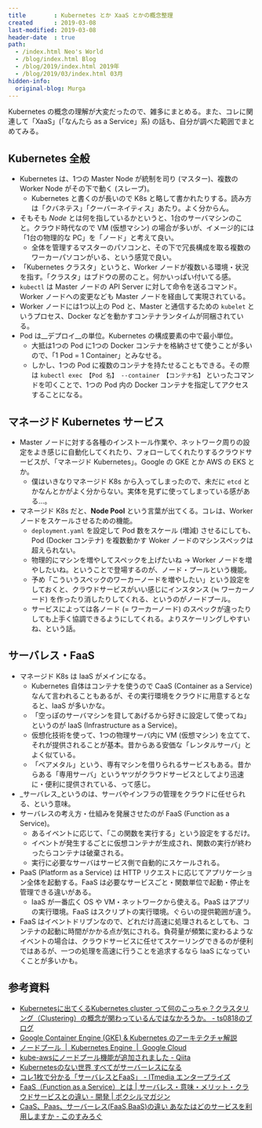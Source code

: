 ```yaml
---
title        : Kubernetes とか XaaS とかの概念整理
created      : 2019-03-08
last-modified: 2019-03-08
header-date  : true
path:
  - /index.html Neo's World
  - /blog/index.html Blog
  - /blog/2019/index.html 2019年
  - /blog/2019/03/index.html 03月
hidden-info:
  original-blog: Murga
---
```


Kubernetes の概念の理解が大変だったので、雑多にまとめる。また、コレに関連して「XaaS」(「なんたら as a Service」系) の話も、自分が調べた範囲でまとめてみる。

## Kubernetes 全般

- Kubernetes は、1つの Master Node が統制を司り (マスター)、複数の Worker Node がその下で動く (スレーブ)。
  - Kubernetes と書くのが長いので K8s と略して書かれたりする。読み方は「クバネテス」「クーバーネイティス」あたり。よく分からん。
- そもそも _Node_ とは何を指しているかというと、1台のサーバマシンのこと。クラウド時代なので VM (仮想マシン) の場合が多いが、イメージ的には「1台の物理的な PC」を「ノード」と考えて良い。
  - 全体を管理するマスターのパソコンと、その下で冗長構成を取る複数のワーカーパソコンがいる、という感覚で良い。
- 「Kubernetes クラスタ」というと、Worker ノードが複数いる環境・状況を指す。「クラスタ」はブドウの房のこと。何かいっぱい付いてる感。
- `kubectl` は Master ノードの API Server に対して命令を送るコマンド。Worker ノードへの変更なども Master ノードを経由して実現されている。
- Worker ノードには1つ以上の Pod と、Master と通信するための `kubelet` というプロセス、Docker などを動かすコンテナランタイムが同梱されている。
- Pod は__デプロイ__の単位。Kubernetes の構成要素の中で最小単位。
  - 大抵は1つの Pod に1つの Docker コンテナを格納させて使うことが多いので、「1 Pod = 1 Container」とみなせる。
  - しかし、1つの Pod に複数のコンテナを持たせることもできる。その際は `kubectl exec 【Pod 名】 --container 【コンテナ名】` といったコマンドを叩くことで、1つの Pod 内の Docker コンテナを指定してアクセスすることになる。

## マネージド Kubernetes サービス

- Master ノードに対する各種のインストール作業や、ネットワーク周りの設定をよき感じに自動化してくれたり、フォローしてくれたりするクラウドサービスが、「マネージド Kubernetes」。Google の GKE とか AWS の EKS とか。
  - 僕はいきなりマネージド K8s から入ってしまったので、未だに `etcd` とかなんとかがよく分からない。実体を見ずに使ってしまっている感がある…。
- マネージド K8s だと、__Node Pool__ という言葉が出てくる。コレは、Worker ノードをスケールさせるための機能。
  - `deployment.yaml` を設定して Pod 数をスケール (増減) させるにしても、Pod (Docker コンテナ) を複数動かす Woker ノードのマシンスペックは超えられない。
  - 物理的にマシンを増やしてスペックを上げたいね → Worker ノードを増やしたいね。ということで登場するのが、ノード・プールという機能。
  - 予め「こういうスペックのワーカーノードを増やしたい」という設定をしておくと、クラウドサービスがいい感じにインスタンス (≒ ワーカーノード) を作ったり消したりしてくれる、というのがノードプール。
  - サービスによっては各ノード (= ワーカーノード) のスペックが違ったりしても上手く協調できるようにしてくれる。よりスケーリングしやすいね、という話。

## サーバレス・FaaS

- マネージド K8s は IaaS がメインになる。
  - Kubernetes 自体はコンテナを使うので CaaS (Container as a Service) なんて言われることもあるが、その実行環境をクラウドに用意するとなると、IaaS が多いかな。
  - 「空っぽのサーバマシンを貸してあげるから好きに設定して使ってね」というのが IaaS (Infrastructure as a Service)。
  - 仮想化技術を使って、1つの物理サーバ内に VM (仮想マシン) を立てて、それが提供されることが基本。昔からある安価な「レンタルサーバ」とよく似ている。
  - 「ベアメタル」という、専有マシンを借りられるサービスもある。昔からある「専用サーバ」というヤツがクラウドサービスとしてより迅速に・便利に提供されている、って感じ。
- _サーバレス_というのは、サーバやインフラの管理をクラウドに任せられる、という意味。
- サーバレスの考え方・仕組みを発展させたのが FaaS (Function as a Service)。
  - あるイベントに応じて、「この関数を実行する」という設定をするだけ。
  - イベントが発生するごとに仮想コンテナが生成され、関数の実行が終わったらコンテナは破棄される。
  - 実行に必要なサーバはサービス側で自動的にスケールされる。
- PaaS (Platform as a Service) は HTTP リクエストに応じてアプリケーション全体を起動する。FaaS は必要なサービスごと・関数単位で起動・停止を管理できる違いがある。
  - IaaS が一番広く OS や VM・ネットワークから使える。PaaS はアプリの実行環境。FaaS はスクリプトの実行環境。ぐらいの提供範囲が違う。
- FaaS はイベントドリブンなので、どれだけ高速に処理されるとしても、コンテナの起動に時間がかかる点が気にされる。負荷量が頻繁に変わるようなイベントの場合は、クラウドサービスに任せてスケーリングできるのが便利ではあるが、一つの処理を高速に行うことを追求するなら IaaS になっていくことが多いかも。

## 参考資料

- [Kubernetesに出てくるKubernetes cluster って何のこっちゃ？クラスタリング（Clustering）の概念が関わっているんではなかろうか。 - ts0818のブログ](https://ts0818.hatenablog.com/entry/2018/07/29/233208)
- [Google Container Engine (GKE) & Kubernetes のアーキテクチャ解説](https://www.slideshare.net/HammoudiSamir/google-container-engine-gke-kubernetes)
- [ノードプール  |  Kubernetes Engine  |  Google Cloud](https://cloud.google.com/kubernetes-engine/docs/node-pools?hl=ja)
- [kube-awsにノードプール機能が追加されました - Qiita](https://qiita.com/mumoshu/items/39e2e89db8ce8e8fe7cf)
- [Kubernetesのない世界 すべてがサーバーレスになる](https://www.slideshare.net/YoshidaShingo/thefuturewillbeserverless)
- [コレ1枚で分かる「サーバレスとFaaS」 - ITmedia エンタープライズ](https://www.itmedia.co.jp/enterprise/articles/1701/16/news026.html)
- [FaaS（Function as a Service）とは | サーバレス・意味・メリット・クラウドサービスとの違い - 開発 | ボクシルマガジン](https://boxil.jp/mag/a3692/#3692-12)
- [CaaS、Paas、サーバーレス(FaaS,BaaS)の違い あなたはどのサービスを利用しますか - このすみろぐ](https://www.konosumi.net/entry/2018/08/03/013538)

